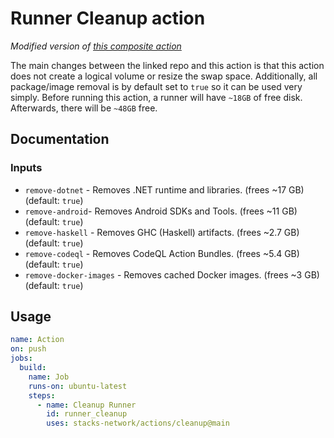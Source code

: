 # Runner Cleanup action

_Modified version of [this composite action](https://github.com/easimon/maximize-build-space/)_

The main changes between the linked repo and this action is that this action does not create a logical volume or resize the swap space. Additionally, all package/image removal is by default set to `true` so it can be used very simply.
Before running this action, a runner will have `~18GB` of free disk. Afterwards, there will be `~48GB` free.

## Documentation

### Inputs

- `remove-dotnet` - Removes .NET runtime and libraries. (frees ~17 GB) (default: `true`)
- `remove-android`- Removes Android SDKs and Tools. (frees ~11 GB) (default: `true`)
- `remove-haskell` - Removes GHC (Haskell) artifacts. (frees ~2.7 GB) (default: `true`)
- `remove-codeql` - Removes CodeQL Action Bundles. (frees ~5.4 GB) (default: `true`)
- `remove-docker-images` - Removes cached Docker images. (frees ~3 GB) (default: `true`)

## Usage

```yaml
name: Action
on: push
jobs:
  build:
    name: Job
    runs-on: ubuntu-latest
    steps:
      - name: Cleanup Runner
        id: runner_cleanup
        uses: stacks-network/actions/cleanup@main
```
